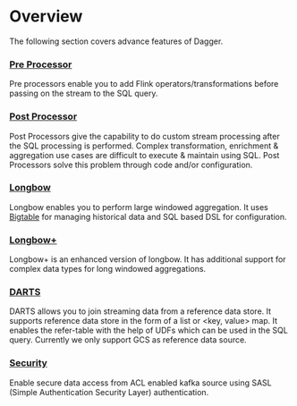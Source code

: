 # Overview

The following section covers advance features of Dagger.

### [Pre Processor](./pre_processor.md)

Pre processors enable you to add Flink operators/transformations before passing on the stream to the SQL query.

### [Post Processor](./post_processor.md)

Post Processors give the capability to do custom stream processing after the SQL processing is performed. Complex transformation, enrichment & aggregation use cases are difficult to execute & maintain using SQL. Post Processors solve this problem through code and/or configuration.

### [Longbow](./longbow.md)

Longbow enables you to perform large windowed aggregation. It uses [Bigtable](https://cloud.google.com/bigtable) for managing historical data and SQL based DSL for configuration.

### [Longbow+](./longbow_plus.md)

Longbow+ is an enhanced version of longbow. It has additional support for complex data types for long windowed aggregations.

### [DARTS](./DARTS.md)

DARTS allows you to join streaming data from a reference data store. It supports reference data store in the form of a list or <key, value> map. It enables the refer-table with the help of UDFs which can be used in the SQL query. Currently we only support GCS as reference data source.

### [Security](./security.md)

Enable secure data access from ACL enabled kafka source using SASL (Simple Authentication Security Layer) authentication.